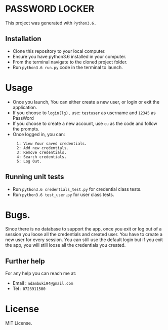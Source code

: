 # PASSWORD LOCKER

This project was generated with ```Python3.6.```

## Installation

* Clone this repository to your local computer.
* Ensure you have python3.6 installed in your computer.
* From the terminal navigate to the cloned project folder.
* Run ```python3.6 run.py``` code in the terminal to launch.

# Usage

* Once you launch, You can either create a new user, or login or exit the application.
* If you choose to ```login(lg),``` use: ```testuser``` as username and ```12345``` as PassWord
* If you choose to create a new account, use ```cu``` as the code and follow the prompts.
* Once logged in, you can:
```
     1: View Your saved credentials.
     2: Add new credentials.
     3: Remove credentials.
     4: Search credentials.
     5: Log Out.
```
## Running unit tests

* Run ```python3.6 credentials_test.py``` for credential class tests.
* Run ```python3.6 test_user.py``` for user class tests.

# Bugs.

Since there is no database to support the app, once you exit or log out of a session you loose all the credentials and created user. You have to create a new user for every session.
You can still use the default login but if you exit the app, you will still loose all the credentials you created.

## Further help
For any help you can reach me at:
* Email : ```ndambuki94@gmail.com```
* Tel : ```0723911500```

# License

MIT License.
